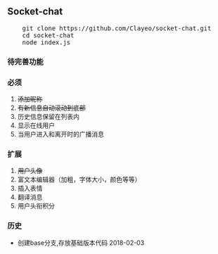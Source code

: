 ## Socket-chat

<pre>
    git clone https://github.com/Clayeo/socket-chat.git
    cd socket-chat
    node index.js
</pre>

### 待完善功能
### 必须
1. ~~添加昵称~~
2. ~~有新信息自动滚动到底部~~
3. 历史信息保留在列表内
4. 显示在线用户
5. 当用户进入和离开时的广播消息
### 扩展
1. ~~用户头像~~
2. 富文本编辑器（加粗，字体大小，颜色等等）
3. 插入表情
4. 翻译消息
5. 用户头衔积分

### 历史
- 创建base分支,存放基础版本代码 2018-02-03
